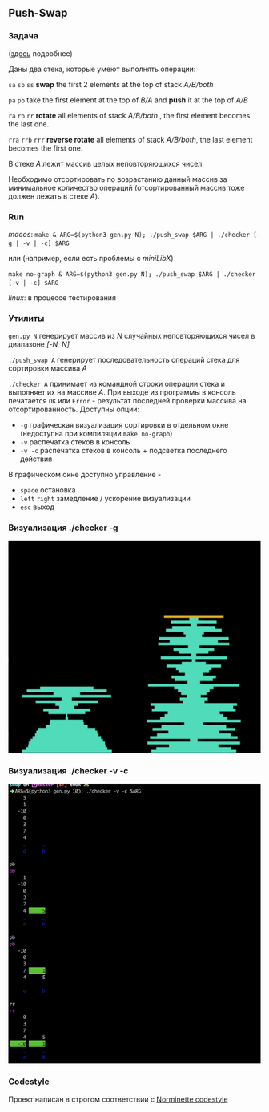 ## Push-Swap
### Задача
([здесь](https://github.com/gerus66/push-swap/blob/master/readme/push_swap.en.pdf) подробнее)

Даны два стека, которые умеют выполнять операции:

`sa` `sb` `ss` __swap__ the first 2 elements at the top of stack _A/B/both_

`pa` `pb` take the first element at the top of _B/A_ and __push__ it at the top of _A/B_

`ra` `rb` `rr` __rotate__ all elements of stack _A/B/both_ , the first element becomes the last one.

`rra` `rrb` `rrr` __reverse rotate__ all elements of stack _A/B/both_, the last element becomes the first one.

В стеке _A_ лежит массив целых неповторяющихся чисел.

Необходимо отсортировать по возрастанию данный массив за минимальное количество операций (отсортированный массив
тоже должен лежать в стеке _A_).

### Run
_macos_: `make & ARG=$(python3 gen.py N); ./push_swap $ARG | ./checker [-g | -v | -c] $ARG`

или (например, если есть проблемы с _miniLibX_)

`make no-graph & ARG=$(python3 gen.py N); ./push_swap $ARG | ./checker [-v | -c] $ARG`

_linux_: в процессе тестирования

### Утилиты
 `gen.py N` генерирует массив из _N_ случайных неповторяющихся чисел в диапазоне _[-N, N]_

`./push_swap A` генерирует последовательность операций стека для сортировки массива _A_

`./checker A` принимает из командной строки операции стека и выполняет их на массиве _A_. При выходе из программы
в консоль печатается `OK` или `Error` - результат последней проверки массива на отсортированность. Доступны опции:
* `-g` графическая визуализация сортировки в отдельном окне (недоступна при компиляции `make no-graph`)
* `-v` распечатка стеков в консоль
* `-v -c` распечатка стеков в консоль + подсветка последнего действия

В графическом окне доступно управление - 
* `space` остановка
* `left` `right` замедление / ускорение визуализации
* `esc` выход

### Визуализация ./checker -g 
![Alt text](https://github.com/gerus66/push-swap/blob/master/readme/push_swap_vis.png)
### Визуализация ./checker -v -c 
![Alt text](https://github.com/gerus66/push-swap/blob/master/readme/push_swap_vc.png)

### Codestyle
Проект написан в строгом соответствии с [Norminette codestyle](https://github.com/gerus66/norme)
